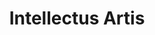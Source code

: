 ---
title: "Intellectus Artis"
url: /eisenach/intellectus-artis-loeberstrasse/
shop: Antiquitäten
---